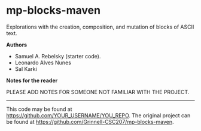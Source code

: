 # mp-blocks-maven

Explorations with the creation, composition, and mutation of blocks of ASCII text.

**Authors**

* Samuel A. Rebelsky (starter code).
* Leonardo Alves Nunes
* Sal Karki

**Notes for the reader**

PLEASE ADD NOTES FOR SOMEONE NOT FAMILIAR WITH THE PROJECT.

---

This code may be found at <https://github.com/YOUR_USERNAME/YOU_REPO>. The original project can be found at <https://github.com/Grinnell-CSC207/mp-blocks-maven>.
